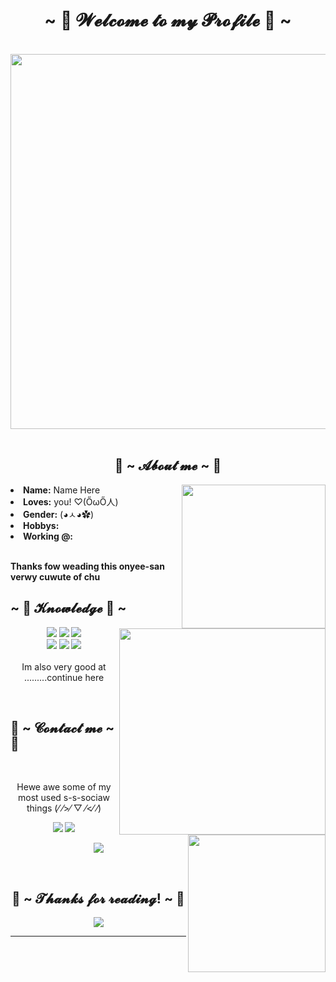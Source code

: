<body>
<h1 align="center">~ 💖 𝓦𝓮𝓵𝓬𝓸𝓶𝓮 𝓽𝓸 𝓶𝔂 𝓟𝓻𝓸𝓯𝓲𝓵𝓮 💖 ~</h1>
<br>
<div align="center">
<img src="https://i.kym-cdn.com/photos/images/original/001/214/871/36c.gif"width="600">
</div>
<br>
<div>
<h2 align="center"> 🐇 ~ 𝓐𝓫𝓸𝓾𝓽 𝓶𝓮 ~ 🐇 </h2>
<img src="https://64.media.tumblr.com/cbb346dab18da23ced2512269d6d8fe3/21b23c7c8c2941ac-4a/s540x810/cb723783a7dfe056a5b29677497f8e7710985a7b.gifv" align="right" width="230">
<li>
<b>Name:</b> Name Here</li>
<li>
<b>Loves:</b> you! ♡(ŐωŐ人)
</li>
<li>
<b>Gender:</b>  (◕ㅅ◕✿)
</li>
<li>
<b>Hobbys:</b> 
</li>
<li>
<b>Working @:</b> 
</li>
<br>
<p><b>     Thanks fow weading this onyee-san<br>
                  verwy cuwute of chu</b></p>
</div>
<div>
<h2 align="left">            ~ 📇 𝓚𝓷𝓸𝔀𝓵𝓮𝓭𝓰𝓮 📇 ~</h2>
<p>
<img src="https://pa1.narvii.com/6876/848fd994abaeac1eea2e2383113018fbc29444fer1-499-281_hq.gif" align="right"width="330">
</div>
<div>
<p align="center"><img src="BADGE_HERE"/> <img src="BADGE_HERE"/> <img src="BADGE_HERE"/><br>
 <img src="BADGE_HERE"/> <img src="BADGE_HERE"/> <img src="BADGE_HERE"/> <br><br>
Im also very good at .........continue here
</p>
<br>
<h2>           📝 ~ 𝓒𝓸𝓷𝓽𝓪𝓬𝓽 𝓶𝓮 ~ 📝</h2>
<img src="https://38.media.tumblr.com/17251957df9c258a4cb98be40472da3e/tumblr_nezv3xSGda1qfi0l3o2_400.gif" align="right"width="220">
<br>
<p align="center">Hewe awe some of my <br>
most used s-s-sociaw things (⁄ ⁄>⁄ ▽ ⁄<⁄ ⁄) </p>
<p align="center"><a href="LINK_HERE" target="_blank"><img src="BADGE_HERE"/></a> <a href="LINK_HERE" target="_blank"><img src="BADGE_HERE"/></a></p>
<p align="center"><a href="LINK_HERE" target="_blank"><img src="BADGE_HERE"/></a></p>
</div>
<br>
<div>
<h2 align="center">💖 ~ 𝓣𝓱𝓪𝓷𝓴𝓼 𝓯𝓸𝓻 𝓻𝓮𝓪𝓭𝓲𝓷𝓰! ~ 💖</h2>
<div align="center">
<img src="https://static.zerochan.net/Chocola.%28Neko.Para%29.full.2841278.gif">
</div>
<hr>
</div>
</div>
</body>
